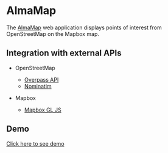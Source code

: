 # AlmaMap

The [AlmaMap](https://almamap-i4rimw5qwq-de.a.run.app) web application displays points of interest from OpenStreetMap on the Mapbox map.

## Integration with external APIs

* OpenStreetMap
  
  * [Overpass API](https://wiki.openstreetmap.org/wiki/Overpass_API)
  * [Nominatim](https://nominatim.org/)
  
* Mapbox
  
  * [Mapbox GL JS](https://www.mapbox.com/mapbox-gljs)

## Demo

[Click here to see demo](https://almamap-i4rimw5qwq-de.a.run.app)
